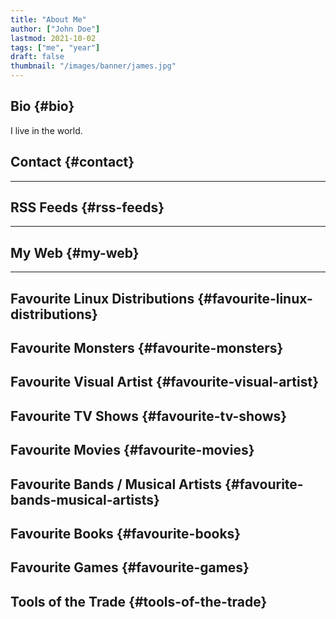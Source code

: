 ```yaml
---
title: "About Me"
author: ["John Doe"]
lastmod: 2021-10-02
tags: ["me", "year"]
draft: false
thumbnail: "/images/banner/james.jpg"
---
```


## Bio {#bio}

I live in the world.

## Contact {#contact}

---

## RSS Feeds {#rss-feeds}

---

## My Web {#my-web}

---

## Favourite Linux Distributions {#favourite-linux-distributions}

## Favourite Monsters {#favourite-monsters}

## Favourite Visual Artist {#favourite-visual-artist}

## Favourite TV Shows {#favourite-tv-shows}

## Favourite Movies {#favourite-movies}

## Favourite Bands / Musical Artists {#favourite-bands-musical-artists}

## Favourite Books {#favourite-books}

## Favourite Games {#favourite-games}

## Tools of the Trade {#tools-of-the-trade}
